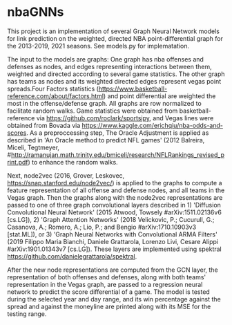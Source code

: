 # nbaGNNs

This project is an implementation of several Graph Neural Network models for link prediction on the weighted, directed NBA point-differential
graph for the 2013-2019, 2021 seasons. See models.py for implematation. 

The input to the models are graphs: One graph has nba offenses and defenses as nodes, and edges representing interactions between them, weighted and directed according to several game statistics. The other graph has teams as nodes and its weighted directed edges represent vegas point spreads.Four Factors statistics (https://www.basketball-reference.com/about/factors.html) and point differential are weighted the most in the offense/defense graph. All graphs are row normalized to facilitate random walks. Game statistics were obtained from basketball-reference via https://github.com/roclark/sportsipy, and Vegas lines were obtained from Bovada via https://www.kaggle.com/erichqiu/nba-odds-and-scores. As a preproccessing step, The Oracle Adjustment is applied as described in 'An Oracle method to predict NFL games' (2012 Balreira, Miceli, Tegtmeyer, #http://ramanujan.math.trinity.edu/bmiceli/research/NFLRankings_revised_print.pdf) to enhance the random walks.

Next, node2vec (2016, Grover, Leskovec, https://snap.stanford.edu/node2vec/) is applied to the graphs to compute a feature representation of all offense and defense nodes, and all teams in the Vegas graph. Then the graphs along with the node2vec representations are passed to one of three graph convolutional layers described in 1) 'Diffusion Convolutional Neural Network' (2015 Atwood, Towsely #arXiv:1511.02136v6 [cs.LG]), 2) 'Graph Attention Networks' (2018 Velickovic, P.; Cucurull, G.; Casanova, A.; Romero, A.; Lio, P.; and Bengio #arXiv:1710.10903v3 [stat.ML]),
or 3) 'Graph Neural Networks with Convolutional ARMA Filters' (2019 Filippo Maria Bianchi, Daniele Grattarola, Lorenzo Livi, Cesare Alippi #arXiv:1901.01343v7 [cs.LG]). These layers are implemented using spektral https://github.com/danielegrattarola/spektral. 

After the new node representations are computed from the GCN layer, the representation of both offenses and defenses, along with both teams' representation in the Vegas graph, are passed to a regression neural network to predict the score differential of a game. The model is tested during the selected year and day range, and its win percentage against the spread and against the moneyline are printed along with its MSE for the testing range. 

